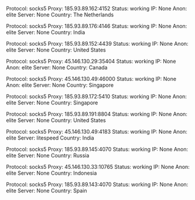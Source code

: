Protocol: socks5
Proxy: 185.93.89.162:4152
Status: working
IP: None
Anon: elite
Server: None
Country: The Netherlands

Protocol: socks5
Proxy: 185.93.89.176:4146
Status: working
IP: None
Anon: elite
Server: None
Country: India

Protocol: socks5
Proxy: 185.93.89.152:4439
Status: working
IP: None
Anon: elite
Server: None
Country: United States

Protocol: socks5
Proxy: 45.146.130.29:35404
Status: working
IP: None
Anon: elite
Server: None
Country: Canada

Protocol: socks5
Proxy: 45.146.130.49:46000
Status: working
IP: None
Anon: elite
Server: None
Country: Singapore

Protocol: socks5
Proxy: 185.93.89.172:5410
Status: working
IP: None
Anon: elite
Server: None
Country: Singapore

Protocol: socks5
Proxy: 185.93.89.191:8804
Status: working
IP: None
Anon: elite
Server: None
Country: United States

Protocol: socks5
Proxy: 45.146.130.49:4183
Status: working
IP: None
Anon: elite
Server: litespeed
Country: India

Protocol: socks5
Proxy: 185.93.89.145:4070
Status: working
IP: None
Anon: elite
Server: None
Country: Russia

Protocol: socks5
Proxy: 45.146.130.33:10765
Status: working
IP: None
Anon: elite
Server: None
Country: Indonesia

Protocol: socks5
Proxy: 185.93.89.143:4070
Status: working
IP: None
Anon: elite
Server: None
Country: Spain

